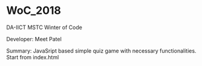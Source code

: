 # WoC_2018
DA-IICT MSTC Winter of Code

Developer: Meet Patel

Summary: JavaSript based simple quiz game with necessary functionalities.
Start from index.html
